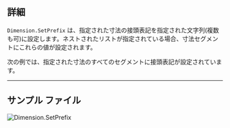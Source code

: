 ## 詳細
`Dimension.SetPrefix` は、指定された寸法の接頭表記を指定された文字列(複数も可)に設定します。ネストされたリストが指定されている場合、寸法セグメントにこれらの値が設定されます。

次の例では、指定された寸法のすべてのセグメントに接頭表記が設定されています。
___
## サンプル ファイル

![Dimension.SetPrefix](./Revit.Elements.Dimension.SetPrefix_img.jpg)
